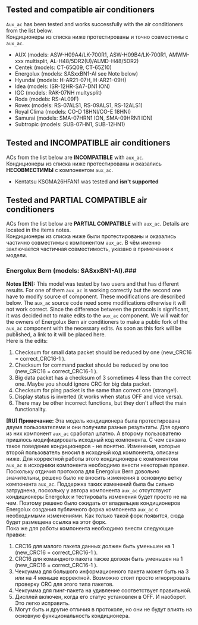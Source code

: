 ## Tested and compatible air conditioners ##
`Aux_ac` has been tested and works successfully with the air conditioners from the list below.<br/>
Кондиционеры из списка ниже протестированы и точно совместимы с `aux_ac`.

+ AUX (models: ASW-H09A4/LK-700R1, ASW-H09B4/LK-700R1, AMWM-xxx multisplit, AL-H48/5DR2(U)/ALMD-H48/5DR2)
+ Centek (models: CT-65Q09, CT-65Z10)
+ Energolux (models: SASxxBN1-Al see Note below)
+ Hyundai (models: H-AR21-07H, H-AR21-09H)
+ Idea (models: ISR-12HR-SA7-DN1 ION)
+ IGC (models: RAK-07NH multysplit)
+ Roda (models: RS-AL09F)
+ Rovex (models: RS-07ALS1, RS-09ALS1, RS-12ALS1)
+ Royal Clima (models: CO-D 18HNI/CO-E 18HNI)
+ Samurai (models: SMA-07HRN1 ION, SMA-09HRN1 ION)
+ Subtropic (models: SUB-07HN1, SUB-12HN1)

## Tested and INCOMPATIBLE air conditioners ##
ACs from the list below are **INCOMPATIBLE** with `aux_ac`.<br/>
Кондиционеры из списка ниже протестированы и оказались **НЕСОВМЕСТИМЫ** с компонентом `aux_ac`.

+ Kentatsu KSGMA26HFAN1 was tested and **isn't supported**



## Tested and PARTIAL COMPATIBLE air conditioners ##
ACs from the list below are **PARTIAL COMPATIBLE** with `aux_ac`. Details are located in the items notes.<br/>
Кондиционеры из списка ниже были протестированы и оказались частично совместимы с компонентом `aux_ac`. В чём именно заключается частичная совместимость, указано в примечании к модели.

### Energolux Bern (models: SASxxBN1-Al).###
**Notes [EN]:** This model was tested by two users and that has different results. For one of them `aux_ac` is working correctly but the second one have to modify source of component. These modifications are described below. 
The `aux_ac` source code need some modifications otherwise it will not work correct. Since the difference between the protocols is significant, it was decided not to make edits to the `aux_ac` component. We will wait for the owners of Energolux Bern air conditioners to make a public fork of the `aux_ac` component with the necessary edits. As soon as this fork will be published, a link to it will be placed here.<br/>
Here is the edits:
1. Checksum for small data packet should be reduced by one (new_CRC16 = correct_CRC16-1 ).
2. Checksum for command packet should be reduced by one too (new_CRC16 = correct_CRC16-1 ).
3. Big data packet has a checksum of 3 sometimes 4 less than the correct one. Maybe you should ignore CRC for big data packet.
4. Checksum for ping packet is the same than correct one (strange!).
5. Display status is inverted (it works when status OFF and vice versa).
6. There may be other incorrect functions, but they don't affect the main functionality.

**[RU] Примечание:** Эта модель кондиционера была протестирована двумя пользователями и они получили разные результаты. Для одного из них компонент `aux_ac` сработал штатно. А второму пользователю пришлось модифицировать исходный код компонента. С чем связано такое поведение кондиционеров - не понятно. Изменения, которые второй пользователь вносил в исходный код компонента, описаны ниже.
Для корректной работы этого кондиционера с компонентом `aux_ac` в исходники компонента необходимо внести некоторые правки. Поскольку отдичия протокола для Energolux Bern довольно значительны, решено было не вносить изменения в основную ветку компонента `aux_ac`. Поддержка таких изменений была бы сильно затруднена, поскольку у автора компонента `aux_ac` отсутствуют кондиционеры Energolux и тестировать изменения будет просто не на чем. Поэтому решено было ожидать от владельцев кондиционеров Energolux создания публичного форка компонента `aux_ac` с необходимыми изменениями. Как только такой форк появится, сюда будет размещена ссылка на этот форк.<br/>
Пока же для работы компонента необходимо внести следующие правки:
1. CRC16 для малого пакета данных должен быть уменьшен на 1 (new_CRC16 = correct_CRC16-1 ).
2. CRC16 для командного пакета также должен быть уменьшен на 1 (new_CRC16 = correct_CRC16-1 ).
3. Чексумма для большого информационного пакета может быть на 3 или на 4 меньше корректной. Возможно стоит просто игнорировать проверку CRC для этого типа пакетов.
4. Чексумма для пинг-пакета на удивление соответствует правильной.
5. Дисплей включен, когда его статус установлен в OFF. И наоборот. Это легко исправить.
6. Могут быть и другие отличия в протоколе, но они не будут влиять на основную функциональность кондиционера.
